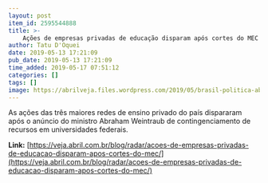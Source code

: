 ```yaml
---
layout: post
item_id: 2595544888
title: >-
    Ações de empresas privadas de educação disparam após cortes do MEC
author: Tatu D'Oquei
date: 2019-05-13 17:21:09
pub_date: 2019-05-13 17:21:09
time_added: 2019-05-17 07:51:12
categories: []
tags: []
image: https://abrilveja.files.wordpress.com/2019/05/brasil-politica-abraham-weintraub-20190502-001-copy.jpg?quality=70&strip=info&w=680&h=453&crop=1
---
```


As ações das três maiores redes de ensino privado do país dispararam após o anúncio do ministro Abraham Weintraub de contingenciamento de recursos em universidades federais.

**Link:** [https://veja.abril.com.br/blog/radar/acoes-de-empresas-privadas-de-educacao-disparam-apos-cortes-do-mec/](https://veja.abril.com.br/blog/radar/acoes-de-empresas-privadas-de-educacao-disparam-apos-cortes-do-mec/)

